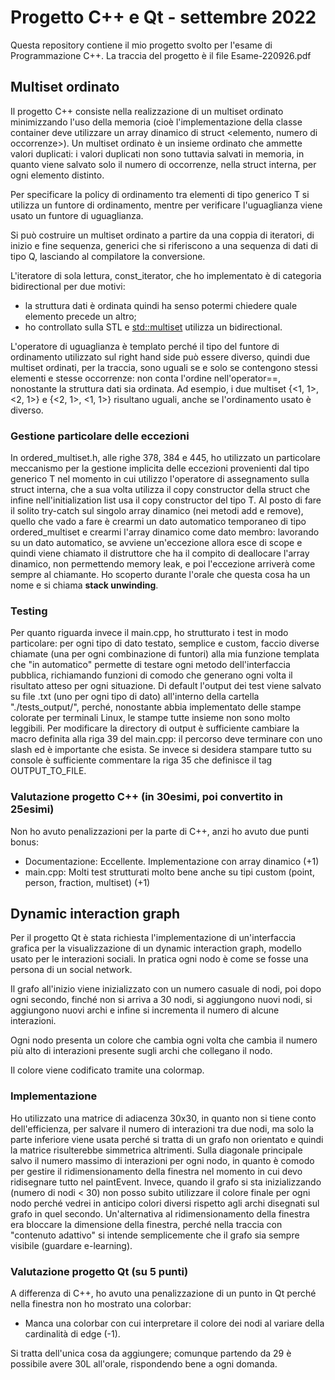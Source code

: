 
# Progetto C++ e Qt - settembre 2022
Questa repository contiene il mio progetto svolto per l'esame di Programmazione C++.
La traccia del progetto è il file Esame-220926.pdf
## Multiset ordinato
Il progetto C++ consiste nella realizzazione di un multiset ordinato minimizzando l'uso della memoria (cioè l'implementazione della classe container deve utilizzare un array dinamico di struct <elemento, numero di occorrenze>). 
Un multiset ordinato è un insieme ordinato che ammette valori duplicati: i valori duplicati non sono tuttavia salvati in memoria, in quanto viene salvato solo il numero di occorrenze, nella struct interna, per ogni elemento distinto. 

Per specificare la policy di ordinamento tra elementi di tipo generico T si utilizza un funtore di ordinamento, mentre per verificare l'uguaglianza viene usato un funtore di uguaglianza.

Si può costruire un multiset ordinato a partire da una coppia di iteratori, di inizio e fine sequenza, generici che si riferiscono a una sequenza di dati di tipo Q, lasciando al compilatore la conversione.

L'iteratore di sola lettura, const_iterator, che ho implementato è di categoria bidirectional per due motivi:

 - la struttura dati è ordinata quindi ha senso potermi chiedere quale elemento precede un altro;
 - ho controllato sulla STL e [std::multiset](https://en.cppreference.com/w/cpp/container/multiset) utilizza un bidirectional.

L'operatore di uguaglianza è templato perché il tipo del funtore di ordinamento utilizzato sul right hand side può essere diverso, quindi due multiset ordinati, per la traccia, sono uguali se e solo se contengono stessi elementi e stesse occorrenze: non conta l'ordine nell'operator==, nonostante la struttura dati sia ordinata. Ad esempio, i due multiset {<1, 1>, <2, 1>} e {<2, 1>, <1, 1>} risultano uguali, anche se l'ordinamento usato è diverso.
### Gestione particolare delle eccezioni
In ordered_multiset.h, alle righe 378, 384 e 445, ho utilizzato un particolare meccanismo per la gestione implicita delle eccezioni provenienti dal tipo generico T nel momento in cui utilizzo l'operatore di assegnamento sulla struct interna, che a sua volta utilizza il copy constructor della struct che infine nell'initialization list usa il copy constructor del tipo T. Al posto di fare il solito try-catch sul singolo array dinamico (nei metodi add e remove), quello che vado a fare è crearmi un dato automatico temporaneo di tipo ordered_multiset e crearmi l'array dinamico come dato membro: lavorando su un dato automatico, se avviene un'eccezione allora esce di scope e quindi viene chiamato il distruttore che ha il compito di deallocare l'array dinamico, non permettendo memory leak, e poi l'eccezione arriverà come sempre al chiamante. Ho scoperto durante l'orale che questa cosa ha un nome e si chiama **stack unwinding**.
### Testing
Per quanto riguarda invece il main.cpp, ho strutturato i test in modo particolare: per ogni tipo di dato testato, semplice e custom, faccio diverse chiamate (una per ogni combinazione di funtori) alla mia funzione templata che "in automatico" permette di testare ogni metodo dell'interfaccia pubblica, richiamando funzioni di comodo che generano ogni volta il risultato atteso per ogni situazione.
Di default l'output dei test viene salvato su file .txt (uno per ogni tipo di dato) all'interno della cartella "./tests_output/", perché, nonostante abbia implementato delle stampe colorate per terminali Linux, le stampe tutte insieme non sono molto leggibili. Per modificare la directory di output è sufficiente cambiare la macro definita alla riga 39 del main.cpp: il percorso deve terminare con uno slash ed è importante che esista. Se invece si desidera stampare tutto su console è sufficiente commentare la riga 35 che definisce il tag OUTPUT_TO_FILE.
### Valutazione progetto C++ (in 30esimi, poi convertito in 25esimi)
Non ho avuto penalizzazioni per la parte di C++, anzi ho avuto due punti bonus:

 - Documentazione: Eccellente. Implementazione con array dinamico (+1)
 - main.cpp: Molti test strutturati molto bene anche su tipi custom (point, person, fraction, multiset) (+1)

## Dynamic interaction graph
Per il progetto Qt è stata richiesta l'implementazione di un'interfaccia grafica per la visualizzazione di un dynamic interaction graph, modello usato per le interazioni sociali. 
In pratica ogni nodo è come se fosse una persona di un social network.

Il grafo all'inizio viene inizializzato con un numero casuale di nodi, poi dopo ogni secondo, finché non si arriva a 30 nodi, si aggiungono nuovi nodi, si aggiungono nuovi archi e infine si incrementa il numero di alcune interazioni.

Ogni nodo presenta un colore che cambia ogni volta che cambia il numero più alto di interazioni presente sugli archi che collegano il nodo.

Il colore viene codificato tramite una colormap.

### Implementazione
Ho utilizzato una matrice di adiacenza 30x30, in quanto non si tiene conto dell'efficienza, per salvare il numero di interazioni tra due nodi, ma solo la parte inferiore viene usata perché si tratta di un grafo non orientato e quindi la matrice risulterebbe simmetrica altrimenti.
Sulla diagonale principale salvo il numero massimo di interazioni per ogni nodo, in quanto è comodo per gestire il ridimensionamento della finestra nel momento in cui devo ridisegnare tutto nel paintEvent. 
Invece, quando il grafo si sta inizializzando (numero di nodi < 30) non posso subito utilizzare il colore finale per ogni nodo perché vedrei in anticipo colori diversi rispetto agli archi disegnati sul grafo in quel secondo.
Un'alternativa al ridimensionamento della finestra era bloccare la dimensione della finestra, perché nella traccia con "contenuto adattivo" si intende semplicemente che il grafo sia sempre visibile (guardare e-learning).
### Valutazione progetto Qt (su 5 punti)
A differenza di C++, ho avuto una penalizzazione di un punto in Qt perché nella finestra non ho mostrato una colorbar:

 - Manca una colorbar con cui interpretare il colore dei nodi al variare della cardinalità di edge (-1).


Si tratta dell'unica cosa da aggiungere; comunque partendo da 29 è possibile avere 30L all'orale, rispondendo bene a ogni domanda.

